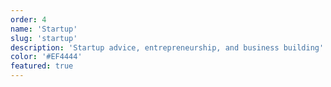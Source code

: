 ```yaml
---
order: 4
name: 'Startup'
slug: 'startup'
description: 'Startup advice, entrepreneurship, and business building'
color: '#EF4444'
featured: true
---
```

